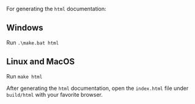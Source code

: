 For generating the `html` documentation:

## Windows
Run `.\make.bat html`

## Linux and MacOS
Run `make html`

After generating the `html` documentation, open the `index.html` file under `build/html` with your favorite browser.
